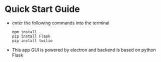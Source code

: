 # Quick Start Guide
- enter the following commands into the terminal
    ```
    npm install 
    pip install Flask
    pip install twilio
    
    ```
- This app GUI is powered by electron and backend is based on python Flask 
